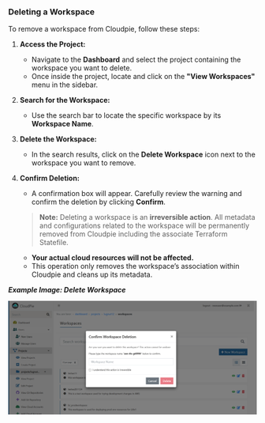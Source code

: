 ### Deleting a Workspace

To remove a workspace from Cloudpie, follow these steps:

1. **Access the Project:**
   - Navigate to the **Dashboard** and select the project containing the workspace you want to delete.
   - Once inside the project, locate and click on the **"View Workspaces"** menu in the sidebar.

2. **Search for the Workspace:**
   - Use the search bar to locate the specific workspace by its **Workspace Name**.

3. **Delete the Workspace:**
   - In the search results, click on the **Delete Workspace** icon next to the workspace you want to remove.

4. **Confirm Deletion:**
   - A confirmation box will appear. Carefully review the warning and confirm the deletion by clicking **Confirm**.

   > **Note:** Deleting a workspace is an **irreversible action**. All metadata and configurations related to the workspace will be permanently removed from Cloudpie including the associate Terraform Statefile.
   - **Your actual cloud resources will not be affected.**
   - This operation only removes the workspace’s association within Cloudpie and cleans up its metadata. 

***Example Image: Delete Workspace***

![Screenshot of Delete Workspace Confirmation](images/workspace_delete.png)

